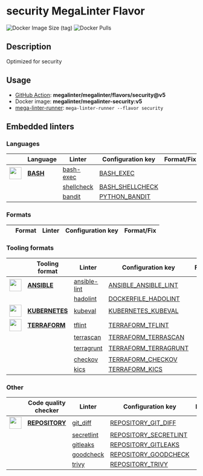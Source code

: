 # security MegaLinter Flavor

![Docker Image Size (tag)](https://img.shields.io/docker/image-size/megalinter/megalinter-security/v5)
![Docker Pulls](https://img.shields.io/docker/pulls/megalinter/megalinter-security)

## Description

Optimized for security

## Usage

- [GitHub Action](https://megalinter.github.io/installation/#github-action): **megalinter/megalinter/flavors/security@v5**
- Docker image: **megalinter/megalinter-security:v5**
- [mega-linter-runner](https://megalinter.github.io/mega-linter-runner/): `mega-linter-runner --flavor security`

## Embedded linters

### Languages

|                                                                            <!-- -->                                                                            | Language                                                   | Linter                                                                  | Configuration key                                                            | Format/Fix |
|:--------------------------------------------------------------------------------------------------------------------------------------------------------------:|------------------------------------------------------------|-------------------------------------------------------------------------|------------------------------------------------------------------------------|:----------:|
| <img src="https://github.com/megalinter/megalinter/raw/main/docs/assets/icons/bash.ico" alt="" height="32px" class="megalinter-icon"></a> <!-- linter-icon --> | [**BASH**](https://megalinter.github.io/descriptors/bash/) | [bash-exec](https://megalinter.github.io/descriptors/bash_bash_exec/)   | [BASH_EXEC](https://megalinter.github.io/descriptors/bash_bash_exec/)        |            |
|                                                                 <!-- --> <!-- linter-icon -->                                                                  |                                                            | [shellcheck](https://megalinter.github.io/descriptors/bash_shellcheck/) | [BASH_SHELLCHECK](https://megalinter.github.io/descriptors/bash_shellcheck/) |            |
|                                                                 <!-- --> <!-- linter-icon -->                                                                  |                                                            | [bandit](https://megalinter.github.io/descriptors/python_bandit/)       | [PYTHON_BANDIT](https://megalinter.github.io/descriptors/python_bandit/)     |            |

### Formats

| <!-- --> | Format | Linter | Configuration key | Format/Fix |
| :---: | ----------------- | -------------- | ------------ | :-----: |

### Tooling formats

|                                                                               <!-- -->                                                                               | Tooling format                                                         | Linter                                                                         | Configuration key                                                                      |     Format/Fix     |
|:--------------------------------------------------------------------------------------------------------------------------------------------------------------------:|------------------------------------------------------------------------|--------------------------------------------------------------------------------|----------------------------------------------------------------------------------------|:------------------:|
|  <img src="https://github.com/megalinter/megalinter/raw/main/docs/assets/icons/ansible.ico" alt="" height="32px" class="megalinter-icon"></a> <!-- linter-icon -->   | [**ANSIBLE**](https://megalinter.github.io/descriptors/ansible/)       | [ansible-lint](https://megalinter.github.io/descriptors/ansible_ansible_lint/) | [ANSIBLE_ANSIBLE_LINT](https://megalinter.github.io/descriptors/ansible_ansible_lint/) |                    |
|                                                                    <!-- --> <!-- linter-icon -->                                                                     |                                                                        | [hadolint](https://megalinter.github.io/descriptors/dockerfile_hadolint/)      | [DOCKERFILE_HADOLINT](https://megalinter.github.io/descriptors/dockerfile_hadolint/)   |                    |
| <img src="https://github.com/megalinter/megalinter/raw/main/docs/assets/icons/kubernetes.ico" alt="" height="32px" class="megalinter-icon"></a> <!-- linter-icon --> | [**KUBERNETES**](https://megalinter.github.io/descriptors/kubernetes/) | [kubeval](https://megalinter.github.io/descriptors/kubernetes_kubeval/)        | [KUBERNETES_KUBEVAL](https://megalinter.github.io/descriptors/kubernetes_kubeval/)     |                    |
| <img src="https://github.com/megalinter/megalinter/raw/main/docs/assets/icons/terraform.ico" alt="" height="32px" class="megalinter-icon"></a> <!-- linter-icon -->  | [**TERRAFORM**](https://megalinter.github.io/descriptors/terraform/)   | [tflint](https://megalinter.github.io/descriptors/terraform_tflint/)           | [TERRAFORM_TFLINT](https://megalinter.github.io/descriptors/terraform_tflint/)         |                    |
|                                                                    <!-- --> <!-- linter-icon -->                                                                     |                                                                        | [terrascan](https://megalinter.github.io/descriptors/terraform_terrascan/)     | [TERRAFORM_TERRASCAN](https://megalinter.github.io/descriptors/terraform_terrascan/)   |                    |
|                                                                    <!-- --> <!-- linter-icon -->                                                                     |                                                                        | [terragrunt](https://megalinter.github.io/descriptors/terraform_terragrunt/)   | [TERRAFORM_TERRAGRUNT](https://megalinter.github.io/descriptors/terraform_terragrunt/) | :heavy_check_mark: |
|                                                                    <!-- --> <!-- linter-icon -->                                                                     |                                                                        | [checkov](https://megalinter.github.io/descriptors/terraform_checkov/)         | [TERRAFORM_CHECKOV](https://megalinter.github.io/descriptors/terraform_checkov/)       |                    |
|                                                                    <!-- --> <!-- linter-icon -->                                                                     |                                                                        | [kics](https://megalinter.github.io/descriptors/terraform_kics/)               | [TERRAFORM_KICS](https://megalinter.github.io/descriptors/terraform_kics/)             |                    |

### Other

|                                                                             <!-- -->                                                                              | Code quality checker                                                   | Linter                                                                        | Configuration key                                                                        | Format/Fix |
|:-----------------------------------------------------------------------------------------------------------------------------------------------------------------:|------------------------------------------------------------------------|-------------------------------------------------------------------------------|------------------------------------------------------------------------------------------|:----------:|
| <img src="https://github.com/megalinter/megalinter/raw/main/docs/assets/icons/default.ico" alt="" height="32px" class="megalinter-icon"></a> <!-- linter-icon --> | [**REPOSITORY**](https://megalinter.github.io/descriptors/repository/) | [git_diff](https://megalinter.github.io/descriptors/repository_git_diff/)     | [REPOSITORY_GIT_DIFF](https://megalinter.github.io/descriptors/repository_git_diff/)     |            |
|                                                                   <!-- --> <!-- linter-icon -->                                                                   |                                                                        | [secretlint](https://megalinter.github.io/descriptors/repository_secretlint/) | [REPOSITORY_SECRETLINT](https://megalinter.github.io/descriptors/repository_secretlint/) |            |
|                                                                   <!-- --> <!-- linter-icon -->                                                                   |                                                                        | [gitleaks](https://megalinter.github.io/descriptors/repository_gitleaks/)     | [REPOSITORY_GITLEAKS](https://megalinter.github.io/descriptors/repository_gitleaks/)     |            |
|                                                                   <!-- --> <!-- linter-icon -->                                                                   |                                                                        | [goodcheck](https://megalinter.github.io/descriptors/repository_goodcheck/)   | [REPOSITORY_GOODCHECK](https://megalinter.github.io/descriptors/repository_goodcheck/)   |            |
|                                                                   <!-- --> <!-- linter-icon -->                                                                   |                                                                        | [trivy](https://megalinter.github.io/descriptors/repository_trivy/)           | [REPOSITORY_TRIVY](https://megalinter.github.io/descriptors/repository_trivy/)           |            |

